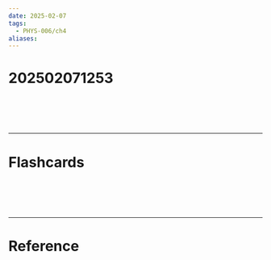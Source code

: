 ```yaml
---
date: 2025-02-07
tags:
  - PHYS-006/ch4
aliases:
---
```

# 202502071253


# ‌
---
# Flashcards


# ‌
---
# Reference
